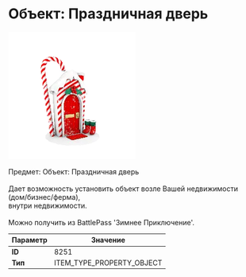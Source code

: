 # Объект: Праздничная дверь

![Item Image](../img/8251.webp?raw=true)

Предмет: Объект: Праздничная дверь<br><br>Дает возможность установить объект возле Вашей недвижимости (дом/бизнес/ферма),<br>внутри недвижимости.<br><br>Можно получить из BattlePass 'Зимнее Приключение'.


| Параметр | Значение |
|----------|----------|
| **ID** | 8251 |
| **Тип** | ITEM_TYPE_PROPERTY_OBJECT |

